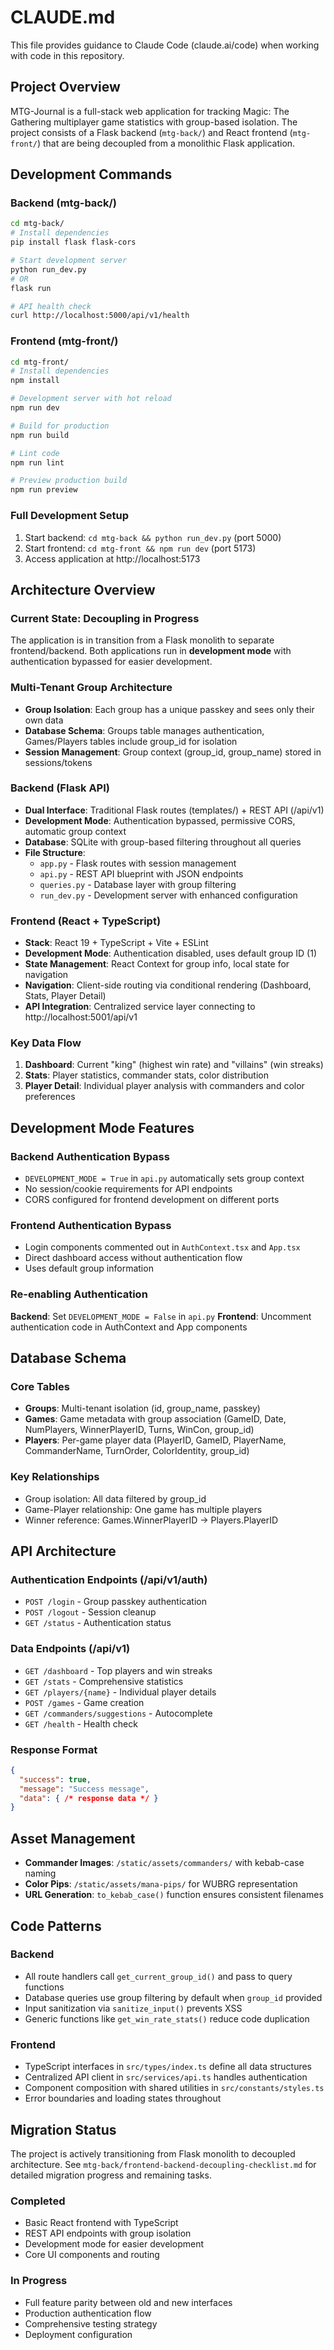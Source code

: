 # CLAUDE.md

This file provides guidance to Claude Code (claude.ai/code) when working with code in this repository.

## Project Overview

MTG-Journal is a full-stack web application for tracking Magic: The Gathering multiplayer game statistics with group-based isolation. The project consists of a Flask backend (`mtg-back/`) and React frontend (`mtg-front/`) that are being decoupled from a monolithic Flask application.

## Development Commands

### Backend (mtg-back/)
```bash
cd mtg-back/
# Install dependencies
pip install flask flask-cors

# Start development server
python run_dev.py
# OR
flask run

# API health check
curl http://localhost:5000/api/v1/health
```

### Frontend (mtg-front/)
```bash
cd mtg-front/
# Install dependencies
npm install

# Development server with hot reload
npm run dev

# Build for production
npm run build

# Lint code
npm run lint

# Preview production build
npm run preview
```

### Full Development Setup
1. Start backend: `cd mtg-back && python run_dev.py` (port 5000)
2. Start frontend: `cd mtg-front && npm run dev` (port 5173)
3. Access application at http://localhost:5173

## Architecture Overview

### Current State: Decoupling in Progress
The application is in transition from a Flask monolith to separate frontend/backend. Both applications run in **development mode** with authentication bypassed for easier development.

### Multi-Tenant Group Architecture
- **Group Isolation**: Each group has a unique passkey and sees only their own data
- **Database Schema**: Groups table manages authentication, Games/Players tables include group_id for isolation
- **Session Management**: Group context (group_id, group_name) stored in sessions/tokens

### Backend (Flask API)
- **Dual Interface**: Traditional Flask routes (templates/) + REST API (/api/v1)
- **Development Mode**: Authentication bypassed, permissive CORS, automatic group context
- **Database**: SQLite with group-based filtering throughout all queries
- **File Structure**:
  - `app.py` - Flask routes with session management
  - `api.py` - REST API blueprint with JSON endpoints  
  - `queries.py` - Database layer with group filtering
  - `run_dev.py` - Development server with enhanced configuration

### Frontend (React + TypeScript)
- **Stack**: React 19 + TypeScript + Vite + ESLint
- **Development Mode**: Authentication disabled, uses default group ID (1)
- **State Management**: React Context for group info, local state for navigation
- **Navigation**: Client-side routing via conditional rendering (Dashboard, Stats, Player Detail)
- **API Integration**: Centralized service layer connecting to http://localhost:5001/api/v1

### Key Data Flow
1. **Dashboard**: Current "king" (highest win rate) and "villains" (win streaks)
2. **Stats**: Player statistics, commander stats, color distribution
3. **Player Detail**: Individual player analysis with commanders and color preferences

## Development Mode Features

### Backend Authentication Bypass
- `DEVELOPMENT_MODE = True` in `api.py` automatically sets group context
- No session/cookie requirements for API endpoints
- CORS configured for frontend development on different ports

### Frontend Authentication Bypass  
- Login components commented out in `AuthContext.tsx` and `App.tsx`
- Direct dashboard access without authentication flow
- Uses default group information

### Re-enabling Authentication
**Backend**: Set `DEVELOPMENT_MODE = False` in `api.py`
**Frontend**: Uncomment authentication code in AuthContext and App components

## Database Schema

### Core Tables
- **Groups**: Multi-tenant isolation (id, group_name, passkey)
- **Games**: Game metadata with group association (GameID, Date, NumPlayers, WinnerPlayerID, Turns, WinCon, group_id)
- **Players**: Per-game player data (PlayerID, GameID, PlayerName, CommanderName, TurnOrder, ColorIdentity, group_id)

### Key Relationships
- Group isolation: All data filtered by group_id
- Game-Player relationship: One game has multiple players
- Winner reference: Games.WinnerPlayerID → Players.PlayerID

## API Architecture

### Authentication Endpoints (/api/v1/auth)
- `POST /login` - Group passkey authentication
- `POST /logout` - Session cleanup
- `GET /status` - Authentication status

### Data Endpoints (/api/v1)
- `GET /dashboard` - Top players and win streaks
- `GET /stats` - Comprehensive statistics
- `GET /players/{name}` - Individual player details
- `POST /games` - Game creation
- `GET /commanders/suggestions` - Autocomplete
- `GET /health` - Health check

### Response Format
```json
{
  "success": true,
  "message": "Success message", 
  "data": { /* response data */ }
}
```

## Asset Management
- **Commander Images**: `/static/assets/commanders/` with kebab-case naming
- **Color Pips**: `/static/assets/mana-pips/` for WUBRG representation
- **URL Generation**: `to_kebab_case()` function ensures consistent filenames

## Code Patterns

### Backend
- All route handlers call `get_current_group_id()` and pass to query functions
- Database queries use group filtering by default when `group_id` provided
- Input sanitization via `sanitize_input()` prevents XSS
- Generic functions like `get_win_rate_stats()` reduce code duplication

### Frontend
- TypeScript interfaces in `src/types/index.ts` define all data structures
- Centralized API client in `src/services/api.ts` handles authentication
- Component composition with shared utilities in `src/constants/styles.ts`
- Error boundaries and loading states throughout

## Migration Status

The project is actively transitioning from Flask monolith to decoupled architecture. See `mtg-back/frontend-backend-decoupling-checklist.md` for detailed migration progress and remaining tasks.

### Completed
- Basic React frontend with TypeScript
- REST API endpoints with group isolation
- Development mode for easier development
- Core UI components and routing

### In Progress
- Full feature parity between old and new interfaces
- Production authentication flow
- Comprehensive testing strategy
- Deployment configuration
